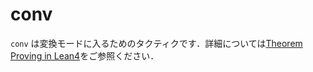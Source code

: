 # conv

`conv` は変換モードに入るためのタクティクです．詳細については[Theorem Proving in Lean4](https://aconite-ac.github.io/theorem_proving_in_lean4_ja/conv.html)をご参照ください．